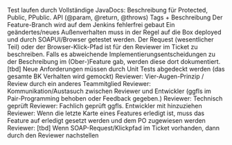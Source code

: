 Test laufen durch
Vollständige JavaDocs: Beschreibung für Protected, Public, PPublic. API (@param, @return, @throws) Tags + Beschreibung
Der Feature-Branch wird auf dem Jenkins fehlerfrei gebaut
Ein geändertes/neues Außenverhalten muss in der Regel auf die Box deployed und durch SOAPUI/Browser getestet werden. Der Request (wesentlicher Teil) oder der Browser-Klick-Pfad ist für den Reviewer im Ticket zu beschreiben.
Falls es abweichende Implementierungsentscheidungen zu der Beschreibung im (Ober-)Feature gab, werden diese dort dokumentiert.
[tbd] Neue Anforderungen müssen durch Unit Tests abgedeckt werden (das gesamte BK Verhalten wird gemockt)
Reviewer: Vier-Augen-Prinzip / Review durch ein anderes Teammitglied
Reviewer: Kommunikation/Austasuch zwischen Reviewer und Entwickler (ggfls im Pair-Programming behoben oder Feedback gegeben.)
Reviewer: Technisch geprüft
Reviewer: Fachlich geprüft ggfls. Entwickler mit hinzuziehen
Reviewer: Wenn die letzte Karte eines Features erledigt ist, muss das Feature auf erledigt gesetzt werden und dem PO zugewiesen werden
Reviewer: [tbd] Wenn SOAP-Request/Klickpfad im Ticket vorhanden, dann durch den Reviewer nachstellen
